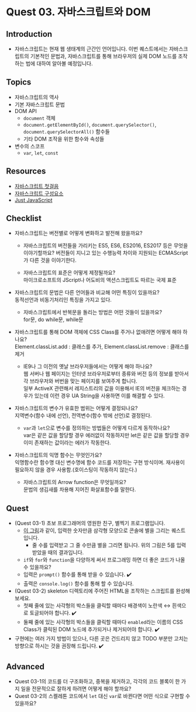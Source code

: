 # Quest 03. 자바스크립트와 DOM

## Introduction

- 자바스크립트는 현재 웹 생태계의 근간인
  언어입니다. 이번 퀘스트에서는 자바스크립트의 기본적인 문법과, 자바스크립트를 통해 브라우저의 실제 DOM 노드를 조작하는 법에 대하여 알아볼 예정입니다.

## Topics

- 자바스크립트의 역사
- 기본 자바스크립트 문법
- DOM API
  - `document` 객체
  - `document.getElementById()`, `document.querySelector()`, `document.querySelectorAll()` 함수들
  - 기타 DOM 조작을 위한 함수와 속성들
- 변수의 스코프
  - `var`, `let`, `const`

## Resources

- [자바스크립트 첫걸음](https://developer.mozilla.org/ko/docs/Learn/JavaScript/First_steps)
- [자바스크립트 구성요소](https://developer.mozilla.org/ko/docs/Learn/JavaScript/Building_blocks)
- [Just JavaScript](https://justjavascript.com/)

## Checklist

- 자바스크립트는 버전별로 어떻게 변화하고 발전해 왔을까요?

  - 자바스크립트의 버전들을 가리키는 ES5, ES6, ES2016, ES2017 등은 무엇을 이야기할까요?
    버전들이 지니고 있는 수행능력 차이와 지원되는 ECMAScript가 다른 것을 이야기한다.

  - 자바스크립트의 표준은 어떻게 제정될까요?  
    마이크로소프트의 JScript나 어도비의 액션스크립트도 따르는 국제 표준

- 자바스크립트의 문법은 다른 언어들과 비교해 어떤 특징이 있을까요?  
  동적선언과 비동기처리인 특징을 가지고 있다.

  - 자바스크립트에서 반복문을 돌리는 방법은 어떤 것들이 있을까요?  
    for문, do while문, while문

- 자바스크립트를 통해 DOM 객체에 CSS Class를 주거나 없애려면 어떻게 해야 하나요?  
  Element.classList.add : 클래스를 추가, Element.classList.remove : 클래스를 제거

  - IE9나 그 이전의 옛날 브라우저들에서는 어떻게 해야 하나요?  
    웹 서버나 웹 페이지는 인터넷 브라우저로부터 종류와 버전 등의 정보를 받아서 각 브라우저와 버번을 맞는 페이지를 보여주게 합니다.  
    일부 ActiveX 관련해서 레지스트리의 값을 이용해서 IE의 버전을 체크하는 경우가 있는데 이런 경우 UA String을 사용하면 이를 해결할 수 있다.

- 자바스크립트의 변수가 유효한 범위는 어떻게 결정되나요?  
   지역변수(함수 내에 선언), 전역변수(함수 밖에 선언)로 결정된다.

  - `var`과 `let`으로 변수를 정의하는 방법들은 어떻게 다르게 동작하나요?  
    var은 같은 값을 할당할 경우 에러없이 작동하지만 let은 같은 값을 할당할 경우 이미 존재하는 값이라는 에러가 작동한다.

- 자바스크립트의 익명 함수는 무엇인가요?  
  익명함수란 함수명 대신 변수명에 함수 코드를 저장하는 구현 방식이며. 재사용이 필요하지 않을 경우 사용함.(호이스팅이 작동하지 않는다.)

  - 자바스크립트의 Arrow function은 무엇일까요?  
    문법의 생김새를 차용해 지어진 화살표함수를 말한다.

## Quest

- (Quest 03-1) 초보 프로그래머의 영원한 친구, 별찍기 프로그램입니다.
  - [이 그림](jsStars.png)과 같이, 입력한 숫자만큼 삼각형 모양으로 콘솔에 별을 그리는 퀘스트 입니다.
    - 줄 수를 입력받고 그 줄 수만큼 별을 그리면 됩니다. 위의 그림은 5를 입력받았을 때의 결과입니다.
  - `if`와 `for`와 `function`을 다양하게 써서 프로그래밍 하면 더 좋은 코드가 나올 수 있을까요?
  - 입력은 `prompt()` 함수를 통해 받을 수 있습니다. ✔️
  - 출력은 `console.log()` 함수를 통해 할 수 있습니다.
- (Quest 03-2) skeleton 디렉토리에 주어진 HTML을 조작하는 스크립트를 완성해 보세요.
  - 첫째 줄에 있는 사각형의 박스들을 클릭할 때마다 배경색이 노란색 ↔ 흰색으로 토글되어야 합니다. ✔️
  - 둘째 줄에 있는 사각형의 박스들을 클릭할 때마다 `enabled`라는 이름의 CSS Class가 클릭된 DOM 노드에 추가되거나 제거되어야 합니다. ✔️
- 구현에는 여러 가지 방법이 있으나, 다른 곳은 건드리지 않고 TODO 부분만 고치는 방향으로 하시는 것을 권장해 드립니다. ✔️

## Advanced

- Quest 03-1의 코드를 더 구조화하고, 중복을 제거하고, 각각의 코드 블록이 한 가지 일을 전문적으로 잘하게 하려면 어떻게 해야 할까요?
- Quest 03-2의 스켈레톤 코드에서 `let` 대신 `var`로 바뀐다면 어떤 식으로 구현할 수 있을까요?
